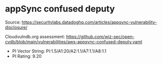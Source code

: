 # appSync confused deputy

Source: https://securitylabs.datadoghq.com/articles/appsync-vulnerability-disclosure/

Cloudvulndb.org assessment: https://github.com/wiz-sec/open-cvdb/blob/main/vulnerabilities/aws-appsync-confused-deputy.yaml

- PI Vector String: PI:1.5/A1:20/A2:1.1/A7:1.1/A8:1.1
- PI Rating: 9.20
